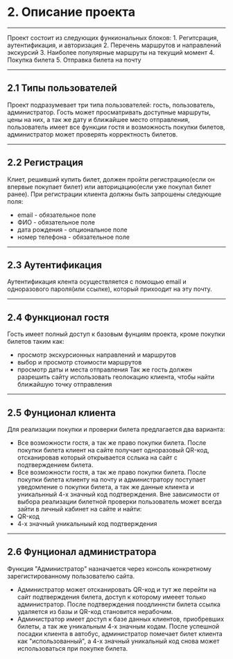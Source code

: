 
# 2. Описание проекта
---
Проект состоит из следующих функиональных блоков:
	1. Регитсрация, аутентификация, и авторизация
	2. Перечень маршрутов и направлений экскурсий
	3. Наиболее популярные маршруты на текущий момент
	4. Покупка билета
	5. Отправка билета на почту
	
---
## 2.1 Типы пользователей 
Проект подразумевает три типа пользователей: гость, пользователь, администратор. Гость может просматривать доступные маршруты, цены на них, а так же дату и ближайшее место отправления, пользователь имеет все функции гостя и  возможность покупки билетов, администратор может проверять корректность билетов. 

---
## 2.2 Регистрация 
 Клиет, решивший купить билет, должен пройти регистрацию(если он впервые покупает билет) или авторицацию(если уже покупал билет ранее). При регистрации клиента должны быть запрошены следующие поля:
* email -  обязательное поле 
* ФИО - обязательное поле
* дата рождения - опциональное поле
* номер телефона - обязательное поле

---
## 2.3 Аутентификация 
Аутентификация клента осуществляется с помощью email и одноразового пароля(или ссылке), который прихоодит на эту почту.

---
## 2.4 Функционал гостя
Гость имеет полный доступ к базовым фунциям проекта, кроме покупки билетов таким как: 
* просмотр экскурсионных направлений и маршрутов
* выбор и просмотр стоимости маршрутов
* просмотр даты и места отправления
Так же гость должен разрешить сайту использовать геолокацию клиента, чтобы найти ближайшую точку отправления

---
## 2.5 Фунционал клиента
Для реализации покупки и проверки билета предлагается два варианта:
* Все возможности гостя, а так же право покупки билета. После покупки билета клиент на сайте получает одноразовый QR-код, отсканировав который открывается сслыка на сайт с подтверждением билета.
* Все возможности гостя, а так же право покупки билета. После покупки билета клиенту на почту и администратору поступает уведомление о покупки билета, а так же данные клиента и уникальнный 4-х значный код подтверждения.
Вне зависимости от выбора реализации билетной проверки пользователь может всегда зайти в личный кабинет на сайте и найти: 
* QR-код 
* 4-х значный уникальныый код подтверждения

---
## 2.6 Фунционал администратора
Функция "Администратор" назначается через консоль конкретному зарегистированному пользователю сайта.
* Администратор может отсканировать QR-код и тут же перейти на сайт подтверждения билета, доступ к которому имееет только администратор. После подтверждения поодлиннсти билета ссылка удаляется из базы и QR-код становится нерабочим. 
* Администратор имеет доступ к базе данных клиентов, приобревших билеты, а так же уникальным 4-х значным кодам. После успешной посадки клиента в автобус, администратор помечает билет клиента как "использованный", а 4-х значный уникальный код снова может использоваться при покупке билета.
